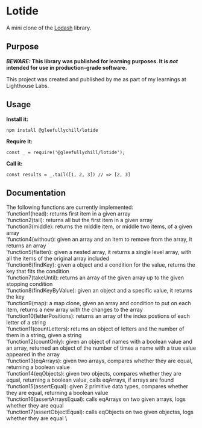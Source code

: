 # Lotide

A mini clone of the [Lodash](https://lodash.com) library.

## Purpose

**_BEWARE:_ This library was published for learning purposes. It is _not_ intended for use in production-grade software.**

This project was created and published by me as part of my learnings at Lighthouse Labs. 

## Usage

**Install it:**

`npm install @gleefullychill/lotide`

**Require it:**

`const _ = require('@gleefullychill/lotide');`

**Call it:**

`const results = _.tail([1, 2, 3]) // => [2, 3]`

## Documentation

The following functions are currently implemented:\
  'function1(head): returns first item in a given array  \
  'function2(tail): returns all but the first item in a given array  \
  'function3(middle): returns the middle item, or middle two items, of a given array \
  'function4(without): given an array and an item to remove from the array, it returns an array  \
  'function5(flatten): given a nested array, it returns a single level array, with all the items of the original array included  \
  'function6(findKey): given a object and a condition for the value, returns the key that fits the condition  \
  'function7(takeUntil): returns an array of the given array up to the given stopping condition  \
  'function8(findKeyByValue): given an object and a specific value, it returns the key  \
  'function9(map): a map clone, given an array and condition to put on each item, returns a new array with the changes to the array  \
  'function10(letterPositions): returns an array of the index postions of each letter of a string  \
  'function11(countLetters): returns an object of letters and the number of them in a string, given a string  \
  'function12(countOnly): given an object of names with a boolean value and an array, returned an object of the number of times a name with a true value appeared in the array  \
  'function13(eqArrays): given two arrays, compares whether they are equal, returning a boolean value  \
  'function14(eqObjects): given two objects, compares whether they are equal, returning a boolean value, calls eqArrays, if arrays are found  \
  'function15(assertEqual): given 2 primitive data types, compares whether they are equal, returning a boolean value  \
  'function16(assertArraysEqual): calls eqArrays on two given arrays, logs whether they are equal  \
  'function17(assertObjectEqual): calls eqObjects on two given objectss, logs whether they are equal  \